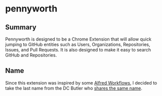 # pennyworth

## Summary

Pennyworth is designed to be a Chrome Extension that will allow quick jumping to GitHub entities such as Users, Organizations, Repositories, Issues, and Pull Requests. It is also designed to make it easy to search GitHub and Repositories.

## Name

Since this extension was inspired by some [Alfred Workflows](http://www.packal.org/search/site/Github), I decided to take the last name from the DC Butler who [shares the same name](https://en.wikipedia.org/wiki/Alfred_Pennyworth).
